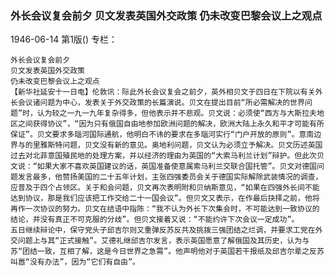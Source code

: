 ### 外长会议复会前夕  贝文发表英国外交政策  仍未改变巴黎会议上之观点

1946-06-14
第1版()
专栏：

    外长会议复会前夕
    贝文发表英国外交政策
    仍未改变巴黎会议上之观点
    【新华社延安十一日电】伦敦讯：际此外长会议复会之前夕，英外相贝文于四日在下院以有关外长会议诸问题为中心，发表关于外交政策的长篇演说。贝文在提出目前“所必需解决的世界问题”时，认为较之一九一九年复杂得多，但他表示并不悲观。贝文说：必须使“西方与大斯拉夫地区之间获得协议”，“因为只有俄国自由地参加欧洲问题的解决，欧洲大陆上永久和平才可能有所保证”。贝文要求多瑙河国际通航，他明白不讳的要求在多瑙河实行“门户开放的原则”。意南边界与的里雅斯特问题，贝文没有新的意见。奥地利问题，贝文认为必须立予解决。贝文历述英国过去对北菲意国殖民地的处理方案，并以经济的理由为英国的“大索马利兰计划”辩护。但此次贝文说：“如果大家不喜欢英国建议的话，英国准备使意属索马利兰交联合国托管”。贝文对德国问题发言最多，他赞扬美国的二十五年计划，主张四强委员会关于德国实际解除武装情况的调查，应普及于四个占领区。关于和会问题，贝文再次表明附和贝纳斯意见，“如果在四强外长间不能达到协议，那是我们应该把工作交给二十一国会议”。但贝文又表示，在作最后抉择之前，他将再作一次协议的努力。贝文在结语中指陈：“我不认为外长下次集会时，不可能达到一致协议的结论，并没有真正不可克服的分歧”。但贝文接着又说：“不能约许下次会议一定成功”。
    五日继续辩论中，保守党头子邱吉尔则又重弹反苏反共及挑拨三强团结之烂调，并要求工党在外交问题上与其“正式接触”。艾德礼继邱吉尔发言，表示英国愿意了解俄国及其历史，认为与苏“团结一致，互相了解，这是今日世界之急需”。他声明他对于英国若干报纸及邱吉尔辈之反苏叫嚣“没有办法”，因为“它们有自由”。
